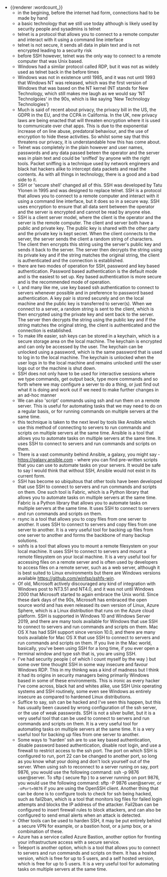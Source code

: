 - {{renderer :wordcount_}}
	- in the begining, before the internet had form, connections had to be made by hand
	- a basic technology that we still use today although is likely used by security people and sysadmins is telnet
	- telnet is a protocol that allows you to connect to a remote computer and interact with it using a command line interface
	- telnet is not secure, it sends all data in plain text and is not encrypted leading to a security risk
	- before SSH however, telnet was the only way to connect to a remote computer that was Unix based. 
	- Windows had a similar protocol called RDP, but it was not as widely used as telnet back in the before times 
	- Windows was not in existence until 1985, and it was not until 1993 that Windows NT was released, which was the first version of Windows that was based on the NT kernel (NT stands for New Technology, which still makes me laugh as we would say 'NT Technolgoies' in the 90s, which is like saying 'New Technology Technologies')
	- Much is said of recent about privacy, the privacy bill in the US, the GDPR in the EU, and the CCPA in California. In the UK, new privacy laws are being enacted that will threaten encryption where it is used to communicate over chat apps. This is due to the exponential increase of on line abuse, predatoral behaviour, and the use of encryption to hide these activities. So whilst some say that this threatens our privacy, it is understandable how this has come about.
	- Telnet was completely in the plain however and user names, passwords and any data passed beteen the operator and the server was in plain text and could be 'sniffed' by anyone with the right tools. Packet sniffing is a technique used by network engineers and black hat hackers alike to intercept data packets and read the contents. As with all things in technology, there is a good and a bad side to it.
	- SSH or 'secure shell' changed all of this. SSH was developed by Tatu Ylonen in 1995 and was designed to replace telnet. SSH is a protocol that allows you to connect to a remote computer and interact with it using a command line interface, but it does so in a secure way. SSH uses encryption to ensure that all data sent between the operator and the server is encrypted and cannot be read by anyone else.
	- SSH is a client server model, where the client is the operator and the server is the remote computer. The client and server both have a public and private key. The public key is shared with the other party and the private key is kept secret. When the client connects to the server, the server sends the client a random string of characters. The client then encrypts this string using the server's public key and sends it back to the server. The server then decrypts the string using its private key and if the string matches the original string, the client is authenticated and the connection is established.
	- there are two modes of operation for SSH, password and key based authentication. Password based authentication is the default mode and is the easiest to set up. Key based authentication is more secure and is the recommended mode of operation.
	- I, and many like me, use key based ssh authentication to connect to servers whenever possible and in preference to password based authentication. A key pair is stored securely and on the local machine and the public key is transferred to server(s). When we connect to a server, a random string is sent to the client, which is then encrypted using the private key and sent back to the server. The server then decrypts the string using the public key and if the string matches the original string, the client is authenticated and the connection is established.
	- To make life easier, ssh keys can be stored in a keychain, which is a secure storage area on the local machine. The keychain is encrypted and can only be accessed by the user. The keychain can be unlocked using a password, which is the same password that is used to log in to the local machine. The keychain is unlocked when the user logs in to the local machine and remains unlocked until the user logs out or the machine is shut down.
	- SSH does not only have to be used for interactive sessions where we type commands, get output back, type more commands and so forth where we may configure a server to do a thing, or just find out what it is doing and work out if we need to make further changes in an ad-hoc manner
	- We can also 'script' commands using ssh and run them on a remote server. This is useful for automating tasks that we may need to do on a regular basis, or for running commands on multiple servers at the same time.
	- this technique is taken to the next level by tools like Ansible which use this method of connecting to servers to run commands and scripts on multiple servers at the same time. Ansible is a tool that allows you to automate tasks on multiple servers at the same time. It uses SSH to connect to servers and run commands and scripts on them. 
	- There is a vast community behind Ansible, a galaxy, you might say - https://galaxy.ansible.com - where you can find pre-written scripts that you can use to automate tasks on your servers. It would be safe to say I would think that without SSH, Ansible would not exist in its current form.
	- SSH has become so ubiquitous that other tools have been developed that use SSH to connect to servers and run commands and scripts on them. One such tool is Fabric, which is a Python library that allows you to automate tasks on multiple servers at the same time. Fabric is a Python library that allows you to automate tasks on multiple servers at the same time. It uses SSH to connect to servers and run commands and scripts on them.
	- rsync is a tool that allows you to copy files from one server to another. It uses SSH to connect to servers and copy files from one server to another. It is a very useful tool for backing up files from one server to another and forms the backbone of many backup solutions.
	- sshfs is a tool that allows you to mount a remote filesystem on your local machine. It uses SSH to connect to servers and mount a remote filesystem on your local machine. It is a very useful tool for accessing files on a remote server and is often used by developers to access files on a remote server, such as a web server, although it is best suited to Linux environments but there are Windows versions available https://github.com/winfsp/sshfs-win. 
	- Of old, Microsoft actively discouraged any kind of integration with Windows post to NT3.51 and NT4.0, and it was not until Windows 2000 that Microsoft started to again embrace the Unix world. Since these dark days of the 90s, Microsoft has embraced the open source world and has even released its own version of Linux, Azure Sphere, which is a Linux distribution that runs on the Azure cloud platform. SSH is supported in Windows 10 and Windows Server 2019, and there are many tools available for Windows that use SSH to connect to servers and run commands and scripts on them. Mac OS X has had SSH support since version 10.0, and there are many tools available for Mac OS X that use SSH to connect to servers and run commands and scripts on them. If you live in the Mac world, basically, you've been using SSH for a long time, if you ever open a terminal window and type ssh that is, you are using SSH.
	- I've had security people ( of which I count myself by the way ) but some over time thought SSH in some way insecure and favour Windows RDP. This in my thinkng was a kind of madness but I think it had its origins in security managers being primarily Windows based in some of these environments. This is ironic as every hacker I've come across, black hat and whites alike, use SSH Unix operating systems and SSH routinely, some even see Windows as entirely insecure as compared to hardened Linux distributions. 
	- Suffice to say, ssh can be hacked and I've seen this happen, but this has usually been caused by wrong configuration of the ssh server, or the use of weak passwords. SSH is not a silver bullet, but it is a very useful tool that can be used to connect to servers and run commands and scripts on them. It is a very useful tool for automating tasks on multiple servers at the same time. It is a very useful tool for backing up files from one server to another.
	- Some ways to 'harden' ssh are to use key based authentication, disable password based authentication, disable root login, and use a firewall to restrict access to the ssh port. The port on which SSH is configured to run, port 22 can be changed to another port, so long as you know what your doing and don't lock yourself out of the server. When using ssh to reconnect to a server runing on say, port 9876, you would use the following command: ssh -p 9876 user@server. To sftp ( secure ftp ) to a server running on port 9876, you would use the following command: sftp -P 9876 user@server, or `-oPort=9876` if you are using the OpenSSH client. Another thing that can be done is to configure tools to check for ssh being hacked, such as fail2ban, which is a tool that monitors log files for failed login attempts and blocks the IP address of the attacker. Fail2ban can be configured to insert firewall rules to block attackers, and can also be configured to send email alerts when an attack is detected.
	- Other tools can be used to harden SSH, it may be put entirely behind a secure VPN for example, or a bastion host, or a jump box, or a combination of these.
	- Azure has a service called Azure Bastion, another option for fronting your infrastructure access with a secure service. 
	- Teleport is another option, which is a tool that allows you to connect to servers and run commands and scripts on them. It has a hosted version, which is free for up to 5 users, and a self hosted version, which is free for up to 5 users. It is a very useful tool for automating tasks on multiple servers at the same time. 